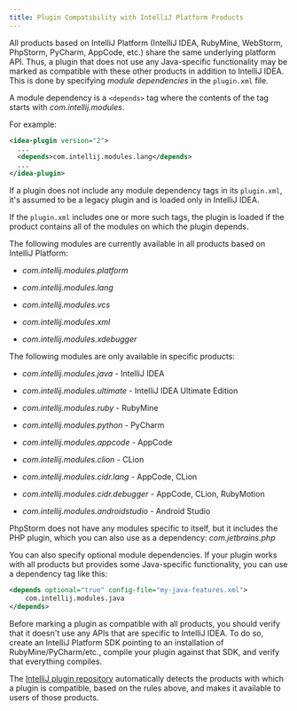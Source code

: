 ```yaml
---
title: Plugin Compatibility with IntelliJ Platform Products
---
```


<!--TODO link to sample_plugin file-->
All products based on IntelliJ Platform (IntelliJ IDEA, RubyMine, WebStorm, PhpStorm, PyCharm, AppCode, etc.) share the same underlying platform API.
Thus, a plugin that does not use any Java-specific functionality may be marked as compatible with these other products in addition to IntelliJ IDEA.
This is done by specifying *module dependencies* in the `plugin.xml` file.

A module dependency is a `<depends>` tag where the contents of the tag starts with *com.intellij.modules*.
 
For example:

```xml
<idea-plugin version="2">
  ...
  <depends>com.intellij.modules.lang</depends>
  ...
</idea-plugin>
```

<!--TODO link to sample_plugin file--> 
If a plugin does not include any module dependency tags in its `plugin.xml`, it's assumed to be a legacy plugin and is loaded only in IntelliJ IDEA.

<!--TODO link to sample_plugin file--> 
If the `plugin.xml` includes one or more such tags, the plugin is loaded if the product contains all of the modules on which the plugin depends.

The following modules are currently available in all products based on IntelliJ Platform:

* *com.intellij.modules.platform*

* *com.intellij.modules.lang*

* *com.intellij.modules.vcs*

* *com.intellij.modules.xml*

* *com.intellij.modules.xdebugger*

The following modules are only available in specific products:

* *com.intellij.modules.java* \- IntelliJ IDEA

* *com.intellij.modules.ultimate* \- IntelliJ IDEA Ultimate Edition

* *com.intellij.modules.ruby* \- RubyMine

* *com.intellij.modules.python* \- PyCharm

* *com.intellij.modules.appcode* \- AppCode

* *com.intellij.modules.clion* \- CLion

* *com.intellij.modules.cidr.lang* \- AppCode, CLion

* *com.intellij.modules.cidr.debugger* \- AppCode, CLion, RubyMotion

* *com.intellij.modules.androidstudio* \- Android Studio

PhpStorm does not have any modules specific to itself, but it includes the PHP plugin, which you can also use as a dependency: *com.jetbrains.php*

You can also specify optional module dependencies. 
If your plugin works with all products but provides some Java-specific functionality, you can use a dependency tag like this:

```xml
<depends optional="true" config-file="my-java-features.xml">
	com.intellij.modules.java
</depends>
```

Before marking a plugin as compatible with all products, you should verify that it doesn't use any APIs that are specific to IntelliJ IDEA. To do so, create an IntelliJ Platform SDK pointing to an installation of RubyMine/PyCharm/etc., compile your plugin against that SDK, and verify that everything compiles.

The 
[IntelliJ plugin repository](http://plugins.jetbrains.com/)
automatically detects the products with which a plugin is compatible, based on the rules above, and makes it available to users of those products.
